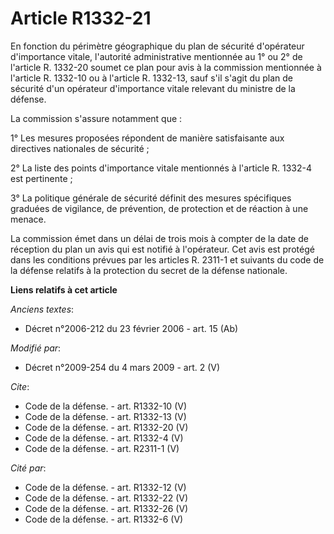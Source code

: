 # Article R1332-21

En fonction du périmètre géographique du plan de sécurité d'opérateur d'importance vitale, l'autorité administrative
mentionnée au 1° ou 2° de l'article R. 1332-20 soumet ce plan pour avis à la commission mentionnée à l'article R. 1332-10 ou
à l'article R. 1332-13, sauf s'il s'agit du plan de sécurité d'un opérateur d'importance vitale relevant du ministre de la
défense. 

La commission s'assure notamment que : 

1° Les mesures proposées répondent de manière satisfaisante aux directives nationales de sécurité ; 

2° La liste des points d'importance vitale mentionnés à l'article R. 1332-4 est pertinente ; 

3° La politique générale de sécurité définit des mesures spécifiques graduées de vigilance, de prévention, de protection et
de réaction à une menace. 

La commission émet dans un délai de trois mois à compter de la date de réception du plan un avis qui est notifié à
l'opérateur. Cet avis est protégé dans les conditions prévues par les articles R. 2311-1 et suivants du code de la défense
relatifs à la protection du secret de la défense nationale.

**Liens relatifs à cet article**

_Anciens textes_:

  - Décret n°2006-212 du 23 février 2006 - art. 15 (Ab)

_Modifié par_:

  - Décret n°2009-254 du 4 mars 2009 - art. 2 (V)

_Cite_:

  - Code de la défense. - art. R1332-10 (V)
  - Code de la défense. - art. R1332-13 (V)
  - Code de la défense. - art. R1332-20 (V)
  - Code de la défense. - art. R1332-4 (V)
  - Code de la défense. - art. R2311-1 (V)

_Cité par_:

  - Code de la défense. - art. R1332-12 (V)
  - Code de la défense. - art. R1332-22 (V)
  - Code de la défense. - art. R1332-26 (V)
  - Code de la défense. - art. R1332-6 (V)
